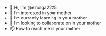 - 👋 Hi, I’m @emolga2225
- 👀 I’m interested in your mother
- 🌱 I’m currently learning in your mother
- 💞️ I’m looking to collaborate on in your mother
- 📫 How to reach me in your mother
